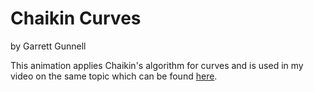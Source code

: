 # Chaikin Curves

by Garrett Gunnell

This animation applies Chaikin's algorithm for curves and is used in my video on the same topic which can be found [here](https://www.youtube.com/watch?v=wVgzmFo9SbY).
